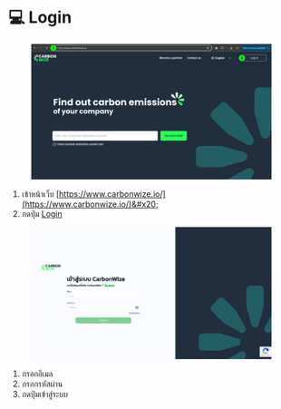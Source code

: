 # 💻 Login

<figure><img src="../.gitbook/assets/image (2) (1) (1) (1).png" alt=""><figcaption></figcaption></figure>

1. เข้าหน้าเว็บ [https://www.carbonwize.io/](https://www.carbonwize.io/)&#x20;
2. กดปุ่ม [Login](https://app.carbonwize.io/)



<figure><img src="../.gitbook/assets/screencapture-app-carbonwize-io-2024-07-17-17_19_39.png" alt=""><figcaption></figcaption></figure>

1. กรอกอีเมล
2. กรอกรหัสผ่าน
3. กดปุ่มเข้าสู่ระบบ
